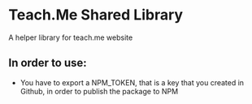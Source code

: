 # Teach.Me Shared Library

A helper library for teach.me website

## In order to use:

- You have to export a NPM_TOKEN, that is a key that you created in Github, in order to publish the package to NPM

